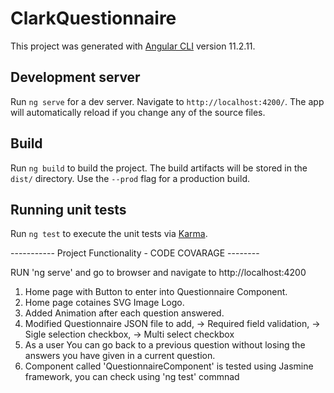# ClarkQuestionnaire

This project was generated with [Angular CLI](https://github.com/angular/angular-cli) version 11.2.11.

## Development server

Run `ng serve` for a dev server. Navigate to `http://localhost:4200/`. The app will automatically reload if you change any of the source files.


## Build

Run `ng build` to build the project. The build artifacts will be stored in the `dist/` directory. Use the `--prod` flag for a production build.

## Running unit tests

Run `ng test` to execute the unit tests via [Karma](https://karma-runner.github.io).



----------- Project Functionality - CODE COVARAGE --------

RUN 'ng serve' and go to browser and navigate to http://localhost:4200


1. Home page with Button to enter into Questionnaire Component.
2. Home page cotaines SVG Image Logo.
3. Added Animation after each question answered.
4. Modified Questionnaire JSON file to add, 
  -> Required field validation,
  -> Sigle selection checkbox,
  -> Multi select checkbox
5. As a user You can go back to a previous question without losing the answers you have given in a current
   question.
6. Component called 'QuestionnaireComponent' is tested using Jasmine framework, you can check using 'ng test' commnad 
